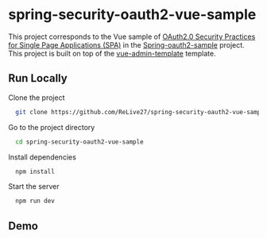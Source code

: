 # spring-security-oauth2-vue-sample

This project corresponds to the Vue sample of [OAuth2.0 Security Practices for Single Page Applications (SPA)]() in the
[Spring-oauth2-sample](https://github.com/ReLive27/spring-security-oauth2-sample) project. This project is built on top
of the [vue-admin-template](https://github.com/PanJiaChen/vue-admin-template) template.

## Run Locally

Clone the project

```bash
  git clone https://github.com/ReLive27/spring-security-oauth2-vue-sample.git
```

Go to the project directory

```bash
  cd spring-security-oauth2-vue-sample
```

Install dependencies

```bash
  npm install
```

Start the server

```bash
  npm run dev
```

## Demo



